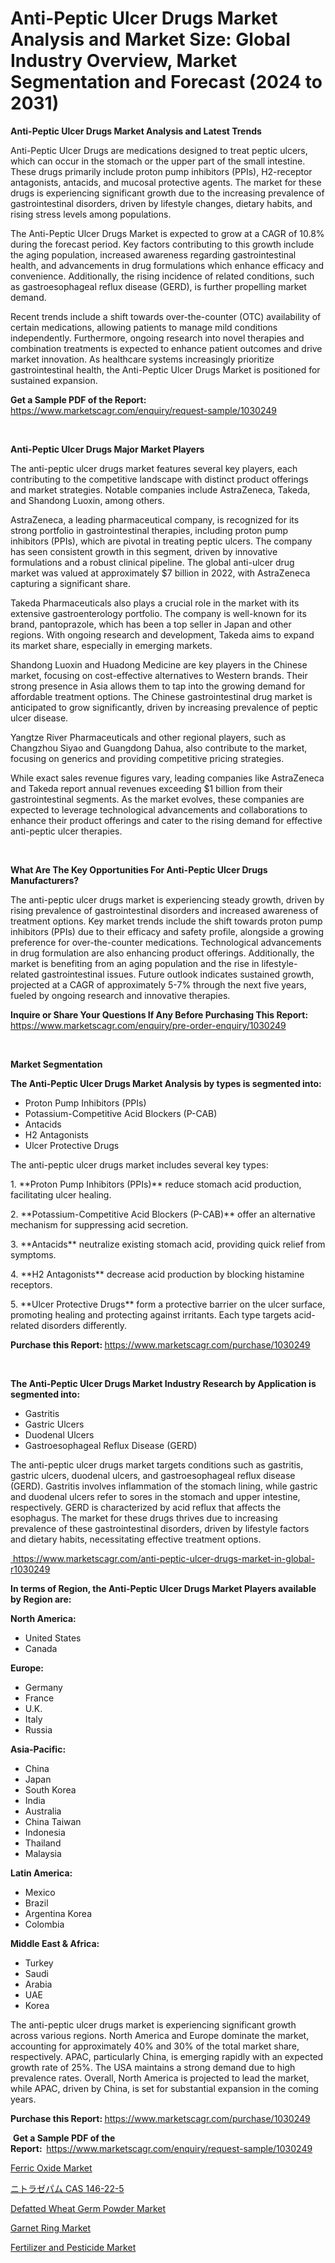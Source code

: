 <p><h1>Anti-Peptic Ulcer Drugs Market Analysis and Market Size: Global Industry Overview, Market Segmentation and Forecast (2024 to 2031)</h1></p><p><strong>Anti-Peptic Ulcer Drugs Market Analysis and Latest Trends</strong></p>
<p><p>Anti-Peptic Ulcer Drugs are medications designed to treat peptic ulcers, which can occur in the stomach or the upper part of the small intestine. These drugs primarily include proton pump inhibitors (PPIs), H2-receptor antagonists, antacids, and mucosal protective agents. The market for these drugs is experiencing significant growth due to the increasing prevalence of gastrointestinal disorders, driven by lifestyle changes, dietary habits, and rising stress levels among populations.</p><p>The Anti-Peptic Ulcer Drugs Market is expected to grow at a CAGR of 10.8% during the forecast period. Key factors contributing to this growth include the aging population, increased awareness regarding gastrointestinal health, and advancements in drug formulations which enhance efficacy and convenience. Additionally, the rising incidence of related conditions, such as gastroesophageal reflux disease (GERD), is further propelling market demand.</p><p>Recent trends include a shift towards over-the-counter (OTC) availability of certain medications, allowing patients to manage mild conditions independently. Furthermore, ongoing research into novel therapies and combination treatments is expected to enhance patient outcomes and drive market innovation. As healthcare systems increasingly prioritize gastrointestinal health, the Anti-Peptic Ulcer Drugs Market is positioned for sustained expansion.</p></p>
<p><strong>Get a Sample PDF of the Report:&nbsp;</strong> <a href="https://www.marketscagr.com/enquiry/request-sample/1030249">https://www.marketscagr.com/enquiry/request-sample/1030249</a></p>
<p>&nbsp;</p>
<p><strong>Anti-Peptic Ulcer Drugs Major Market Players</strong></p>
<p><p>The anti-peptic ulcer drugs market features several key players, each contributing to the competitive landscape with distinct product offerings and market strategies. Notable companies include AstraZeneca, Takeda, and Shandong Luoxin, among others.</p><p>AstraZeneca, a leading pharmaceutical company, is recognized for its strong portfolio in gastrointestinal therapies, including proton pump inhibitors (PPIs), which are pivotal in treating peptic ulcers. The company has seen consistent growth in this segment, driven by innovative formulations and a robust clinical pipeline. The global anti-ulcer drug market was valued at approximately $7 billion in 2022, with AstraZeneca capturing a significant share.</p><p>Takeda Pharmaceuticals also plays a crucial role in the market with its extensive gastroenterology portfolio. The company is well-known for its brand, pantoprazole, which has been a top seller in Japan and other regions. With ongoing research and development, Takeda aims to expand its market share, especially in emerging markets.</p><p>Shandong Luoxin and Huadong Medicine are key players in the Chinese market, focusing on cost-effective alternatives to Western brands. Their strong presence in Asia allows them to tap into the growing demand for affordable treatment options. The Chinese gastrointestinal drug market is anticipated to grow significantly, driven by increasing prevalence of peptic ulcer disease.</p><p>Yangtze River Pharmaceuticals and other regional players, such as Changzhou Siyao and Guangdong Dahua, also contribute to the market, focusing on generics and providing competitive pricing strategies.</p><p>While exact sales revenue figures vary, leading companies like AstraZeneca and Takeda report annual revenues exceeding $1 billion from their gastrointestinal segments. As the market evolves, these companies are expected to leverage technological advancements and collaborations to enhance their product offerings and cater to the rising demand for effective anti-peptic ulcer therapies.</p></p>
<p>&nbsp;</p>
<p><strong>What Are The Key Opportunities For Anti-Peptic Ulcer Drugs Manufacturers?</strong></p>
<p><p>The anti-peptic ulcer drugs market is experiencing steady growth, driven by rising prevalence of gastrointestinal disorders and increased awareness of treatment options. Key market trends include the shift towards proton pump inhibitors (PPIs) due to their efficacy and safety profile, alongside a growing preference for over-the-counter medications. Technological advancements in drug formulation are also enhancing product offerings. Additionally, the market is benefiting from an aging population and the rise in lifestyle-related gastrointestinal issues. Future outlook indicates sustained growth, projected at a CAGR of approximately 5-7% through the next five years, fueled by ongoing research and innovative therapies.</p></p>
<p><strong>Inquire or Share Your Questions If Any Before Purchasing This Report:</strong> <a href="https://www.marketscagr.com/enquiry/pre-order-enquiry/1030249">https://www.marketscagr.com/enquiry/pre-order-enquiry/1030249</a></p>
<p>&nbsp;</p>
<p><strong>Market Segmentation</strong></p>
<p><strong>The Anti-Peptic Ulcer Drugs Market Analysis by types is segmented into:</strong></p>
<p><ul><li>Proton Pump Inhibitors (PPIs)</li><li>Potassium-Competitive Acid Blockers (P-CAB)</li><li>Antacids</li><li>H2 Antagonists</li><li>Ulcer Protective Drugs</li></ul></p>
<p><p>The anti-peptic ulcer drugs market includes several key types: </p><p>1. **Proton Pump Inhibitors (PPIs)** reduce stomach acid production, facilitating ulcer healing.</p><p>2. **Potassium-Competitive Acid Blockers (P-CAB)** offer an alternative mechanism for suppressing acid secretion.</p><p>3. **Antacids** neutralize existing stomach acid, providing quick relief from symptoms.</p><p>4. **H2 Antagonists** decrease acid production by blocking histamine receptors.</p><p>5. **Ulcer Protective Drugs** form a protective barrier on the ulcer surface, promoting healing and protecting against irritants. Each type targets acid-related disorders differently.</p></p>
<p><strong>Purchase this Report:&nbsp;</strong><a href="https://www.marketscagr.com/purchase/1030249">https://www.marketscagr.com/purchase/1030249</a></p>
<p>&nbsp;</p>
<p><strong>The Anti-Peptic Ulcer Drugs Market Industry Research by Application is segmented into:</strong></p>
<p><ul><li>Gastritis</li><li>Gastric Ulcers</li><li>Duodenal Ulcers</li><li>Gastroesophageal Reflux Disease (GERD)</li></ul></p>
<p><p>The anti-peptic ulcer drugs market targets conditions such as gastritis, gastric ulcers, duodenal ulcers, and gastroesophageal reflux disease (GERD). Gastritis involves inflammation of the stomach lining, while gastric and duodenal ulcers refer to sores in the stomach and upper intestine, respectively. GERD is characterized by acid reflux that affects the esophagus. The market for these drugs thrives due to increasing prevalence of these gastrointestinal disorders, driven by lifestyle factors and dietary habits, necessitating effective treatment options.</p></p>
<p><a href="https://www.marketscagr.com/anti-peptic-ulcer-drugs-market-in-global-r1030249">&nbsp;https://www.marketscagr.com/anti-peptic-ulcer-drugs-market-in-global-r1030249</a></p>
<p><strong>In terms of Region, the Anti-Peptic Ulcer Drugs Market Players available by Region are:</strong></p>
<p>
    <p> <strong> North America: </strong>
        <ul>
            <li>United States</li>
            <li>Canada</li>
        </ul>
        </p> 
    <p> <strong> Europe: </strong>
        <ul>
            <li>Germany</li>
            <li>France</li>
            <li>U.K.</li>
            <li>Italy</li>
            <li>Russia</li>
        </ul>
        </p> 
    <p> <strong> Asia-Pacific: </strong>
        <ul>
            <li>China</li>
            <li>Japan</li>
            <li>South Korea</li>
            <li>India</li>
            <li>Australia</li>
            <li>China Taiwan</li>
            <li>Indonesia</li>
            <li>Thailand</li>
            <li>Malaysia</li>
        </ul>
        </p> 
    <p> <strong> Latin America: </strong>
        <ul>
            <li>Mexico</li>
            <li>Brazil</li>
            <li>Argentina Korea</li>
            <li>Colombia</li>
        </ul>
        </p> 
    <p> <strong> Middle East & Africa: </strong>
        <ul>
            <li>Turkey</li>
            <li>Saudi</li>
            <li>Arabia</li>
            <li>UAE</li>
            <li>Korea</li>
        </ul>
    </p>
    </p>
<p><p>The anti-peptic ulcer drugs market is experiencing significant growth across various regions. North America and Europe dominate the market, accounting for approximately 40% and 30% of the total market share, respectively. APAC, particularly China, is emerging rapidly with an expected growth rate of 25%. The USA maintains a strong demand due to high prevalence rates. Overall, North America is projected to lead the market, while APAC, driven by China, is set for substantial expansion in the coming years.</p></p>
<p><strong>Purchase this Report: </strong><a href="https://www.marketscagr.com/purchase/1030249">https://www.marketscagr.com/purchase/1030249</a></p>
<p>&nbsp;<strong>Get a Sample PDF of the Report:&nbsp;&nbsp;</strong><a href="https://www.marketscagr.com/enquiry/request-sample/1030249">https://www.marketscagr.com/enquiry/request-sample/1030249</a></p>
<p><strong></strong></p>
<p><p><a href="https://medium.com/@laurenfernandez78/the-ferric-oxide-industry-analysis-report-offers-a-comprehensive-and-current-examination-of-the-e60c04c9cccd">Ferric Oxide Market</a></p><p><a href="https://medium.com/@isaurapx9xsianez/nitrazepam-cas-146-22-5-market-%E3%81%AF-%E3%82%B3%E3%82%B9%E3%83%88%E7%AE%A1%E7%90%86%E3%81%A8%E5%8A%B9%E7%8E%87%E5%90%91%E4%B8%8A%E3%82%92%E5%84%AA%E5%85%88%E3%81%97%E3%81%BE%E3%81%99-%E3%81%95%E3%82%89%E3%81%AB-%E5%A0%B1%E5%91%8A%E6%9B%B8%E3%81%AF%E5%B8%82%E5%A0%B4%E3%81%AE%E9%9C%80%E8%A6%81%E9%9D%A2%E3%81%A8%E4%BE%9B%E7%B5%A6%E9%9D%A2%E3%81%AE%E4%B8%A1%E6%96%B9%E3%82%92%E3%82%AB%E3%83%90%E3%83%BC%E3%81%97%E3%81%A6%E3%81%84%E3%81%BE%E3%81%99-nitrazepam-cas-38777d389bc4">ニトラゼパム CAS 146-22-5</a></p><p><a href="https://github.com/provorikovar/Market-Research-Report-List-6/blob/main/defatted-wheat-germ-powder-market.md">Defatted Wheat Germ Powder Market</a></p><p><a href="https://www.linkedin.com/pulse/comprehensive-look-product-type-garnet-diamond-ringgarnet-gold-qhq3c?trackingId=jheKIFZlS72frZ843xfQgA%3D%3D">Garnet Ring Market</a></p><p><a href="https://medium.com/@laurenfernandez78/the-global-fertilizer-and-pesticide-market-is-projected-to-experience-an-annual-growth-rate-of-9-4-16975f1ff33f">Fertilizer and Pesticide Market</a></p></p>